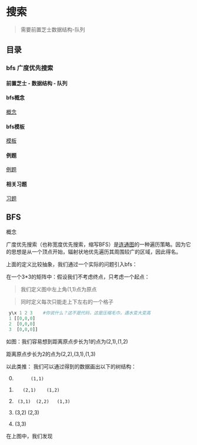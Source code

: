 # 搜索

> 需要前置芝士数据结构-队列

## 目录


### bfs 广度优先搜索

#### 前置芝士 - 数据结构 - 队列



#### bfs概念

[概念](#概念)

#### bfs模板

[模板](#模板)

#### 例题

[例题](#例题)

#### 相关习题

[习题](#习题)


## BFS

 <a name="概念">概念</a>

 广度优先搜索（也称宽度优先搜索，缩写BFS）是[连通图](#连通图)的一种遍历策略。因为它的思想是从一个顶点开始，辐射状地优先遍历其周围较广的区域，因此得名。

 上面的定义比较抽象，我们通过一个实际的问题引入bfs：

 在一个3*3的矩阵中：假设我们不考虑终点，只考虑一个起点：

 > 我们定义图中左上角(1,1)点为原点

 > 同时定义每次只能走上下左右的一个格子

```python
 y\x 1 2 3    #你说什么？这不是代码，这是压缩毛巾，遇水变大变高
 1 [[0,0,0]
 2  [0,0,0]
 3  [0,0,0]]
```

如图：我们容易想到距离原点步长为1的点为(2,1),(1,2)

距离原点步长为2的点为(2,2),(3,1),(1,3)

以此类推： 我们可以通过得到的数据画出以下的树结构：

0.           (1,1)

1.        (2,1)    (1,2)   

2.      (3,1)  (2,2)   (1,3)  

3.    (3,2)      (2,3)   

4.   (3,3)

在上图中，我们发现